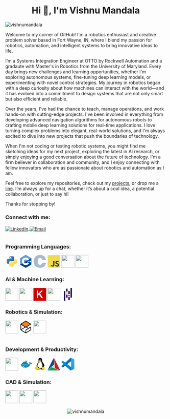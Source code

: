 <h1 align="center">Hi 👋, I'm Vishnu Mandala</h1>
<p align="left"> <img src="https://komarev.com/ghpvc/?username=vishnumandala&label=Profile%20views&color=0e75b6&style=flat" alt="vishnumandala" /> </p>

Welcome to my corner of GitHub! I'm a robotics enthusiast and creative problem solver based in Fort Wayne, IN, where I blend my passion for robotics, automation, and intelligent systems to bring innovative ideas to life.

I’m a Systems Integration Engineer at OTTO by Rockwell Automation and a gradaute with Master's in Robotics from the University of Maryland. Every day brings new challenges and learning opportunities, whether I'm exploring autonomous systems, fine-tuning deep learning models, or experimenting with novel control strategies. My journey in robotics began with a deep curiosity about how machines can interact with the world—and it has evolved into a commitment to design systems that are not only smart but also efficient and reliable.

Over the years, I've had the chance to teach, manage operations, and work hands-on with cutting-edge projects. I've been involved in everything from developing advanced navigation algorithms for autonomous robots to crafting mobile deep learning solutions for real-time applications. I love turning complex problems into elegant, real-world solutions, and I'm always excited to dive into new projects that push the boundaries of technology.

When I'm not coding or testing robotic systems, you might find me sketching ideas for my next project, exploring the latest in AI research, or simply enjoying a good conversation about the future of technology. I'm a firm believer in collaboration and community, and I enjoy connecting with fellow innovators who are as passionate about robotics and automation as I am.

Feel free to explore my repositories, check out my [projects](https://github.com/vishnumandala?tab=repositories), or drop me a [line](mailto:vishnum@terpmail.umd.edu). I’m always up for a chat, whether it’s about a cool idea, a potential collaboration, or just to say hi!

Thanks for stopping by!

<h3 align="left">Connect with me:</h3>
<p align="left">
    <!-- LinkedIn -->
    <a href="https://linkedin.com/in/vishnumandala" target="blank">
        <img align="center" src="https://raw.githubusercontent.com/rahuldkjain/github-profile-readme-generator/master/src/images/icons/Social/linked-in-alt.svg" alt="LinkedIn" height="30" width="40" />
    </a>
    <!-- Email -->
    <a href="mailto:vishnum@terpmail.umd.edu">
        <img align="center" src="https://cdn-icons-png.flaticon.com/512/732/732200.png" alt="Email" height="30" width="40" />
    </a>
</p>


<div style="display: flex; flex-wrap: wrap; justify-content: space-between;">
    <!-- Left Column -->
    <div style="flex: 1; min-width: 300px;">
        <h3 align="left">Programming Languages:</h3>
        <p align="left">
            <a href="https://www.python.org"><img src="https://raw.githubusercontent.com/devicons/devicon/master/icons/python/python-original.svg" width="40" height="40"/></a>
            <a href="https://www.w3schools.com/cpp/"><img src="https://raw.githubusercontent.com/devicons/devicon/master/icons/cplusplus/cplusplus-original.svg" width="40" height="40"/></a>
            <a href="https://www.cprogramming.com/"><img src="https://raw.githubusercontent.com/devicons/devicon/master/icons/c/c-original.svg" width="40" height="40"/></a>
            <a href="https://developer.mozilla.org/en-US/docs/Web/JavaScript"><img src="https://raw.githubusercontent.com/devicons/devicon/master/icons/javascript/javascript-original.svg" width="40" height="40"/></a>
            <a href="https://kotlinlang.org"><img src="https://www.vectorlogo.zone/logos/kotlinlang/kotlinlang-icon.svg" width="40" height="40"/></a>
            <a href="https://www.mathworks.com/"><img src="https://upload.wikimedia.org/wikipedia/commons/2/21/Matlab_Logo.png" width="40" height="40"/></a>
        </p>
        <h3 align="left">AI & Machine Learning:</h3>
        <p align="left">
            <a href="https://pytorch.org/"><img src="https://www.vectorlogo.zone/logos/pytorch/pytorch-icon.svg" width="40" height="40"/></a>
            <a href="https://www.tensorflow.org"><img src="https://www.vectorlogo.zone/logos/tensorflow/tensorflow-icon.svg" width="40" height="40"/></a>
            <a href="https://keras.io/"><img src="https://raw.githubusercontent.com/devicons/devicon/master/icons/keras/keras-original.svg" width="40" height="40"/></a>
            <a href="https://scikit-learn.org/"><img src="https://upload.wikimedia.org/wikipedia/commons/0/05/Scikit_learn_logo_small.svg" width="40" height="40"/></a>
            <a href="https://pandas.pydata.org/"><img src="https://raw.githubusercontent.com/devicons/devicon/master/icons/pandas/pandas-original.svg" width="40" height="40"/></a>
        </p>
        <h3 align="left">Robotics & Simulation:</h3>
        <p align="left">
            <a href="https://www.ros.org/"><img src="https://raw.githubusercontent.com/ros-infrastructure/artwork/master/ros_logo.svg" width="40" height="40"/></a>
            <a href="https://gazebosim.org/"><img src="https://raw.githubusercontent.com/devicons/devicon/master/icons/gazebo/gazebo-original.svg" width="40" height="40"/></a>
            <a href="https://opencv.org/"><img src="https://www.vectorlogo.zone/logos/opencv/opencv-icon.svg" width="40" height="40"/></a>
        </p>
    </div>
    <!-- Right Column -->
    <div style="flex: 1; min-width: 300px;">
        <h3 align="left">Development & Productivity:</h3>
        <p align="left">
            <a href="https://git-scm.com/"><img src="https://www.vectorlogo.zone/logos/git-scm/git-scm-icon.svg" width="40" height="40"/></a>
            <a href="https://www.docker.com/"><img src="https://raw.githubusercontent.com/devicons/devicon/master/icons/docker/docker-original.svg" width="40" height="40"/></a>
            <a href="https://www.linux.org/"><img src="https://raw.githubusercontent.com/devicons/devicon/master/icons/linux/linux-original.svg" width="40" height="40"/></a>
            <a href="https://cmake.org/"><img src="https://raw.githubusercontent.com/devicons/devicon/master/icons/cmake/cmake-original.svg" width="40" height="40"/></a>
            <a href="https://code.visualstudio.com/"><img src="https://raw.githubusercontent.com/devicons/devicon/master/icons/vscode/vscode-original.svg" width="40" height="40"/></a>
        </p>
        <h3 align="left">CAD & Simulation:</h3>
        <p align="left">
            <a href="https://www.solidworks.com/"><img src="https://img.icons8.com/?size=100&id=62397&format=png" width="40" height="40"/></a>
            <a href="https://www.ansys.com/"><img src="https://img.icons8.com/?size=100&id=zoQNykk0EzrK&format=png" width="40" height="40"/></a>
            <a href="https://www.autodesk.com/products/fusion-360"><img src="https://img.icons8.com/color/480/autodesk-fusion-360.png" width="40" height="40"/></a>
        </p>
    </div>
</div>



<div style="display: flex; align-items: center;">
  <div style="flex: 1; text-align: center;">
    <img src="https://github-readme-stats.vercel.app/api/top-langs?username=vishnumandala&show_icons=true&locale=en&layout=compact" alt="vishnumandala" />
  </div>
</div>

